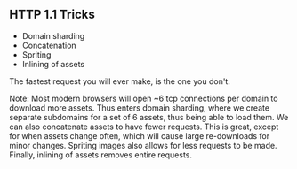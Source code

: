 ## HTTP 1.1 Tricks

* Domain sharding <!-- .element: class="fragment" -->
* Concatenation <!-- .element: class="fragment" -->
* Spriting <!-- .element: class="fragment" -->
* Inlining of assets <!-- .element: class="fragment" -->

The fastest request you will ever make, is the one you don't. <!-- .element: class="fragment" -->

Note:
Most modern browsers will open ~6 tcp connections per domain to download more assets. Thus enters domain sharding, where we create separate subdomains for a set of 6 assets, thus being able to load them. We can also concatenate assets to have fewer requests. This is great, except for when assets change often, which will cause large re-downloads for minor changes. Spriting images also allows for less requests to be made. Finally, inlining of assets removes entire requests.
